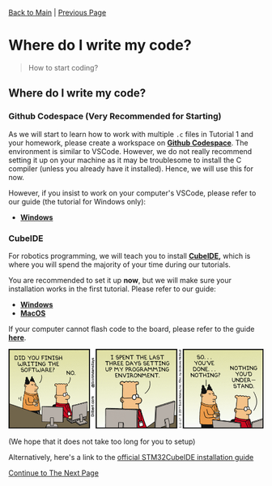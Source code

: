 [Back to Main](README.md) | [Previous Page](01-intro.md)

# Where do I write my code?

> How to start coding?

## Where do I write my code?

### Github Codespace (Very Recommended for Starting)

As we will start to learn how to work with multiple `.c` files in Tutorial 1 and your homework, please create a workspace on [**Github Codespace**](https://github.com/features/codespaces). The environment is similar to VSCode. However, we do not really recommend setting it up on your machine as it may be troublesome to install the C compiler (unless you already have it installed). Hence, we will use this for now.

However, if you insist to work on your computer's VSCode, please refer to our guide (the tutorial for Windows only):

* [**Windows**](main/installs/gcc_windows.md)

### CubeIDE

For robotics programming, we will teach you to install [**CubeIDE**](https://www.st.com/content/st\_com/en/products/development-tools/software-development-tools/stm32-software-development-tools/stm32-ides/stm32cubeide.html?dl=mDz41Ame3rsvInWnnBOgtQ%3D%3D%2CcZwAba%2BIy%2FG8DrU77U5EEghQuKOCpNSACfvi2bwE08ZENmt9WBEXUiTFvdmySC1TNkz3H0dEAD1mlAg7m066zK%2F%2FEiRsAU9fsh2Z8qjWUeqproTDa74wIxaZNYl1hc8eF0gQr7rlIcOFvgurma6ZSOcIVxYHcXIdvJ5AxC%2BjWa6UGFNZRkS7jDzol8Tpl0jvo%2FAMwRruaLwkCR%2FMlSU58%2BCO7kAgbbpI9k1Vk9wfiVIDHh0oLoPz8srvZAj96TsE29RwNdrqa5DDOqFkNATwOtfq6CcuEy9pRVfVZ3qne5KLKsG0slrZQbhGh4%2FQj8jZ6HR7SsRXbr3AoEgc4EqypbnffnzAqnjfo6JE9Ir0kfR1TifcvX1rsJBK9ih6p%2Fbw%2BnqV22OC7utWyvidL7rQyLfyuw2MzWI7bH8qtlwMkyfOYFJ2k%2Bdkhpuhbe5jf6GM\&uid=Pg30eCicqbj1AXYhNpUwb3QskPXfCpAM#get-software)**,** which is where you will spend the majority of your time during our tutorials. 

You are recommended to set it up **now**, but we will make sure your installation works in the first tutorial. Please refer to our guide:

* [**Windows**](main/installs/stm32_windows.md)
* [**MacOS**](main/installs/stm32_macos.md) 

If your computer cannot flash code to the board, please refer to the guide [**here**](main/installs/stm32_problems.md).

![Comic GG](images/comic_gg.png)

(We hope that it does not take too long for you to setup)

Alternatively, here's a link to the [official STM32CubeIDE installation guide](https://www.st.com/resource/en/user_manual/um2563-stm32cubeide-installation-guide-stmicroelectronics.pdf)


[Continue to The Next Page](03-hello-world.md)
